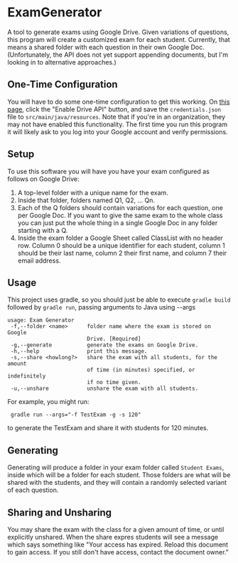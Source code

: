 # ExamGenerator
A tool to generate exams using Google Drive. Given variations of questions, this program will create a customized exam for each student. Currently, that means a shared folder with each question in their own Google Doc. (Unfortunately, the API does not yet support appending documents, but I'm looking in to alternative approaches.)

## One-Time Configuration

You will have to do some one-time configuration to get this working. On [this page](https://developers.google.com/drive/api/v3/quickstart/java), click the "Enable Drive API" button, and save the `credentials.json` file to `src/main/java/resources`. Note that if you're in an organization, they may not have enabled this functionality. The first time you run this program it will likely ask to you log into your Google account and verify permissions.

## Setup

To use this software you will have you have your exam configured as follows on Google Drive: 
1) A top-level folder with a unique name for the exam.
2) Inside that folder, folders named Q1, Q2, ... Qn. 
3) Each of the Q folders should contain variations for each question, one per Google Doc. If you want to give the same exam to the whole class you can just put the whole thing in a single Google Doc in any folder starting with a Q.
4) Inside the exam folder a Google Sheet called ClassList with no header row. Column 0 should be a unique identifier for each student, column 1 should be their last name, column 2 their first name, and column 7 their email address.

## Usage

This project uses gradle, so you should just be able to execute `gradle build` followed by `gradle run`, passing arguments to Java using --args

```
usage: Exam Generator
 -f,--folder <name>      folder name where the exam is stored on Google
                         Drive. [Required]
 -g,--generate           generate the exams on Google Drive.
 -h,--help               print this message.
 -s,--share <howlong?>   share the exam with all students, for the amount
                         of time (in minutes) specified, or indefinitely
                         if no time given.
 -u,--unshare            unshare the exam with all students.
```

For example, you might run: 

``` gradle run --args="-f TestExam -g -s 120"```

to generate the TestExam and share it with students for 120 minutes.
## Generating

Generating will produce a folder in your exam folder called `Student Exams`, inside which will be a folder for each student. Those folders are what will be shared with the students, and they will contain a randomly selected variant of each question.


## Sharing and Unsharing

You may share the exam with the class for a given amount of time, or until explicitly unshared. When the share expres students will see a message which says something like "Your access has expired. Reload this document to gain access. If you still don't have access, contact the document owner."